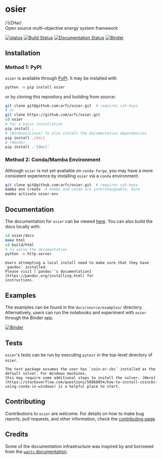 # osier
/ˈōZHər/ <br>
Open source multi-objective energy system framework

[![status](https://joss.theoj.org/papers/183a04edba2d4952fa1e30c419a844b3/status.svg)](https://joss.theoj.org/papers/183a04edba2d4952fa1e30c419a844b3)
[![Build Status](https://github.com/arfc/osier/actions/workflows/CI.yml/badge.svg)](https://github.com/arfc/osier/actions/workflows/CI.yml)
[![Documentation Status](https://readthedocs.org/projects/osier/badge/?version=latest)](https://osier.readthedocs.io/en/latest/?badge=latest)
[![Binder](https://mybinder.org/badge_logo.svg)](https://mybinder.org/v2/gh/samgdotson/osier/env-instructions?labpath=docs%2Fsource%2Fexamples)


## Installation

### Method 1: PyPI

`osier` is available through [PyPI](https://pypi.org/project/osier/). It may be installed with 
```bash
python -m pip install osier
``` 
or by cloning this repository and building from source:

```bash
git clone git@github.com:arfc/osier.git  # requires ssh-keys
# or
git clone https://github.com/arfc/osier.git
cd osier
# for a basic installation
pip install .
# (Windows/Linux) to also install the documentation dependencies
pip install .[doc]
# (MacOS)
pip install .'[doc]'
```

### Method 2: Conda/Mamba Environment

Although `osier` is not yet available on `conda-forge`, you may have a more consistent experience by installing
`osier` via a `conda` environment.

```bash
git clone git@github.com:arfc/osier.git  # requires ssh-keys
mamba env create  # mamba and conda are interchangeable, here
mamba activate osier-env
```


## Documentation
The documentation for `osier` can be viewed [here](https://osier.readthedocs.io/en/latest/). 
You can also build the docs locally with:

```bash
cd osier/docs
make html
cd build/html
# to serve the documentation
python -m http.server
```

```{note}
Users attempting a local install need to make sure that they have `pandoc` installed.
Please visit [`pandoc`'s documentation](https://pandoc.org/installing.html) for 
instructions.
```

## Examples

The examples can be found in the `docs/source/examples/` directory. Alternatively, 
users can run the notebooks and experiment with `osier` through the Binder app.

[![Binder](https://mybinder.org/badge_logo.svg)](https://mybinder.org/v2/gh/samgdotson/osier/env-instructions?labpath=docs%2Fsource%2Fexamples)


## Tests
`osier`'s tests can be run by executing `pytest` in the top-level directory 
of `osier`.

```{note}
The test package assumes the user has `coin-or-cbc` installed as the default solver. For Windows machines,
this may require some additional steps to install the solver. [Here](https://stackoverflow.com/questions/58868054/how-to-install-coincbc-using-conda-in-windows) is a helpful place to start.
```


## Contributing

Contributions to `osier` are welcome. For details on how to make bug reports, pull requests, and other information, check the [contributing page](docs/source/contrib.md).


## Credits
Some of the documentation infrastructure was inspired by and borrowed from the [`watts` documentation](https://watts.readthedocs.io/en/latest/index.html).
